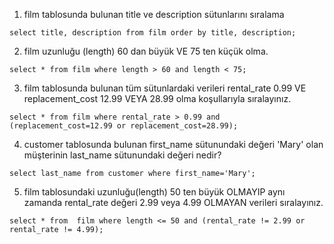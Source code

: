 1. film tablosunda bulunan title ve description sütunlarını sıralama

```select title, description from film order by title, description;```

2. film uzunluğu (length) 60 dan büyük VE 75 ten küçük olma. 

```select * from film where length > 60 and length < 75;```

3. film tablosunda bulunan tüm sütunlardaki verileri rental_rate 0.99 VE replacement_cost 12.99 VEYA 28.99 olma koşullarıyla sıralayınız.

```select * from film where rental_rate > 0.99 and (replacement_cost=12.99 or replacement_cost=28.99);```

4. customer tablosunda bulunan first_name sütunundaki değeri 'Mary' olan müşterinin last_name sütunundaki değeri nedir?

````select last_name from customer where first_name='Mary';````

5. film tablosundaki uzunluğu(length) 50 ten büyük OLMAYIP aynı zamanda rental_rate değeri 2.99 veya 4.99 OLMAYAN verileri sıralayınız.

```select * from  film where length <= 50 and (rental_rate != 2.99 or rental_rate != 4.99);```



